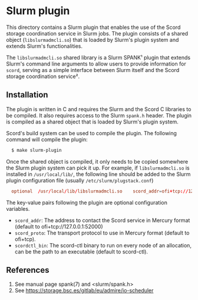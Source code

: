 # Slurm plugin

This directory contains a Slurm plugin that enables the use of the
Scord storage coordination service in Slurm jobs. The plugin consists
of a shared object (`libslurmadmcli.so`) that is loaded by Slurm's plugin
system and extends Slurm's functionalities.

The `libslurmadmcli.so` shared library is a Slurm SPANK¹ plugin that extends
Slurm's command line arguments to allow users to provide information for
`scord`, serving as a simple interface between Slurm itself and the Scord
storage coordination service².

## Installation

The plugin is written in C and requires the Slurm and the Scord C
libraries to be compiled. It also requires access to the Slurm
`spank.h` header. The plugin is compiled as a shared object that is
loaded by Slurm's plugin system.

Scord's build system can be used to compile the plugin. The following
command will compile the plugin:

```bash
  $ make slurm-plugin
```

Once the shared object is compiled, it only needs to be copied
somewhere the Slurm plugin system can pick it up. For example, if
`libslurmadmcli.so` is installed in `/usr/local/lib/`, the following line
should be added to the Slurm plugin configuration file (usually
`/etc/slurm/plugstack.conf`)

```conf
  optional	/usr/local/lib/libslurmadmcli.so	scord_addr=ofi+tcp://127.0.0.1:52000 scord_proto=ofi+tcp://127.0.0.1 scordctl_bin=scord-ctl
```

The key-value pairs following the plugin are optional configuration
variables.

- `scord_addr`: The address to contact the Scord service in Mercury format
  (default to ofi+tcp://127.0.0.1:52000)
- `scord_proto`: The transport protocol to use in Mercury format (default
  to ofi+tcp).
- `scordctl_bin`: The scord-ctl binary to run on every node of an
  allocation, can be the path to an executable (default to scord-ctl).

## References

1. See manual page spank(7) and <slurm/spank.h>
2. See https://storage.bsc.es/gitlab/eu/admire/io-scheduler
